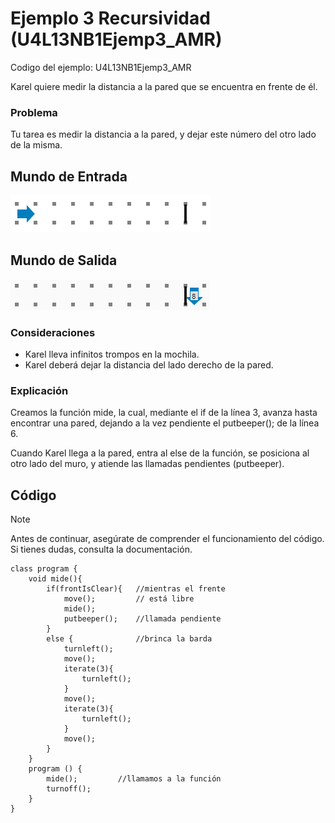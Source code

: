 # Ejemplo 3 Recursividad (U4L13NB1Ejemp3_AMR)

Codigo del ejemplo: U4L13NB1Ejemp3_AMR

Karel quiere medir la distancia a la pared que se encuentra en frente de él.

### Problema

Tu tarea es medir la distancia a la pared, y dejar este número del otro lado de la misma.

## Mundo de Entrada

![L13E3ME.png](L13E3ME.png?raw=true)

## Mundo de Salida

![L13E3MS.png](L13E3MS.png?raw=true)

### Consideraciones

- Karel lleva infinitos trompos en la mochila.
- Karel deberá dejar la distancia del lado derecho de la pared.

### Explicación

Creamos la función mide, la cual, mediante el if de la línea 3, avanza hasta encontrar una pared, dejando a la vez pendiente el putbeeper(); de la línea 6.

Cuando Karel llega a la pared, entra al else de la función, se posiciona al otro lado del muro, y atiende las llamadas pendientes (putbeeper).

## Código

> [!NOTE]  
> Antes de continuar, asegúrate de comprender el funcionamiento del código.  
> Si tienes dudas, consulta la documentación.

```
class program {
    void mide(){
        if(frontIsClear){   //mientras el frente
            move();         // está libre
            mide();
            putbeeper();    //llamada pendiente
        }
        else {              //brinca la barda
            turnleft();
            move();
            iterate(3){
                turnleft();
            }
            move();
            iterate(3){
                turnleft();
            }
            move();
        }
    }
    program () {
        mide();         //llamamos a la función
        turnoff();
    }
}
```

